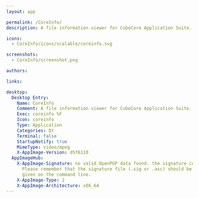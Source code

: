 ```yaml
---
layout: app

permalink: /CoreInfo/
description: A file information viewer for CuboCore Application Suite.

icons:
  - CoreInfo/icons/scalable/coreinfo.svg

screenshots:
  - CoreInfo/screenshot.png

authors:

links:

desktop:
  Desktop Entry:
    Name: CoreInfo
    Comment: A file information viewer for CuboCore Application Suite.
    Exec: coreinfo %F
    Icon: coreinfo
    Type: Application
    Categories: Qt
    Terminal: false
    StartupNotify: true
    MimeType: video/mpeg
    X-AppImage-Version: d5f6110
  AppImageHub:
    X-AppImage-Signature: no valid OpenPGP data found. the signature could not be verified.
      Please remember that the signature file (.sig or .asc) should be the first file
      given on the command line.
    X-AppImage-Type: 2
    X-AppImage-Architecture: x86_64
---
```


